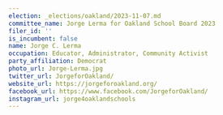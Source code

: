 ```yaml
---
election: _elections/oakland/2023-11-07.md
committee_name: Jorge Lerma for Oakland School Board 2023
filer_id: ''
is_incumbent: false
name: Jorge C. Lerma
occupation: Educator, Administrator, Community Activist
party_affiliation: Democrat
photo_url: Jorge-Lerma.jpg
twitter_url: JorgeforOakland/
website_url: https://jorgeforoakland.org/
facebook_url: https://www.facebook.com/JorgeforOakland/
instagram_url: jorge4oaklandschools
---
```

